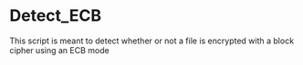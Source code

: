 # Detect_ECB
This script is meant to detect whether or not a file is encrypted with a block cipher using an ECB mode
